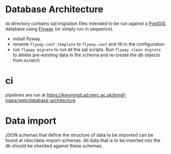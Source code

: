 # Database Architecture

`db` directory contains sql migration files intended to be run against a [PostGIS](https://postgis.net/) database using [Flyway](https://flywaydb.org/) (or simply run in sequence).

- install flyway
- rename `flyway.conf.template` to `flyway.conf` and fill in the configuration
- run `flyway migrate` to run all the sql scripts. Run `flyway clean migrate` to delete pre-existing data in the schema and re-create the db objects from scratch

# ci

pipelines are run at https://kwvmxgit.ad.nerc.ac.uk/bmgf-maps/web/database-architecture

# Data import
JSON schemas that define the structure of data to be imported can be found at /doc/data-import-schemas. All data that is to be inserted into the db should be checked against these schemas.
